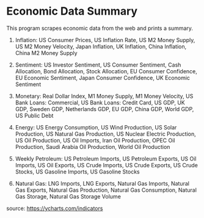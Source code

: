 # Economic Data Summary

This program scrapes economic data from the web and prints a summary. 

1. Inflation: 
US Consumer Prices, US Inflation Rate, US M2 Money Supply, US M2 Money Velocity, Japan Inflation, UK Inflation, China Inflation, China M2 Money Supply
   
2. Sentiment: 
US Investor Sentiment, US Consumer Sentiment, Cash Allocation, Bond Allocation, Stock Allocation, EU Consumer Confidence, EU Economic Sentiment, Japan Consumer Confidence, UK Economic Sentiment
 
3. Monetary: 
Real Dollar Index, M1 Money Supply, M1 Money Velocity, US Bank Loans: Commercial, US Bank Loans: Credit Card, US GDP, UK GDP, Sweden GDP, Netherlands GDP, EU GDP, China GDP, World GDP, US Public Debt
  
4. Energy: 
US Energy Consumption, US Wind Production, US Solar Production, US Natural Gas Production, US Nuclear Electric Production, US Oil Production, US Oil Imports, Iran Oil Production, OPEC Oil Production, Saudi Arabia Oil Production, World Oil Production
  
5. Weekly Petroleum: 
US Petroleum Imports, US Petroleum Exports, US Oil Imports, US Oil Exports, US Crude Imports, US Crude Exports, US Crude Stocks, US Gasoline Imports, US Gasoline Stocks
  
6. Natural Gas: 
LNG Imports, LNG Exports, Natural Gas Imports, Natural Gas Exports, Natural Gas Production, Natural Gas Consumption, Natural Gas Storage, Natural Gas Storage Volume

source: https://ycharts.com/indicators
